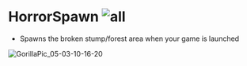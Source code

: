 # HorrorSpawn ![all](https://img.shields.io/github/downloads/elliotsilly/HorrorSpawn/total)
- Spawns the broken stump/forest area when your game is launched

![GorillaPic_05-03-10-16-20](https://github.com/user-attachments/assets/685b3d65-909c-4f33-b5dd-8d1555fe663c)

